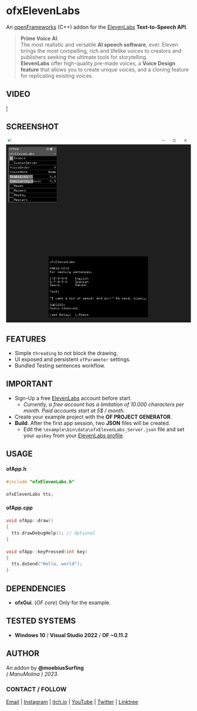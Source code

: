 ofxElevenLabs
=============

An [openFrameworks](https://openframeworks.cc/) (C++) addon for the 
[ElevenLabs](https://beta.elevenlabs.io/) **Text-to-Speech API**.

> **Prime Voice AI**.  
The most realistic and versatile **AI speech software**, ever. Eleven brings the most compelling, rich and lifelike voices to creators and publishers seeking the ultimate tools for storytelling.  
> **ElevenLabs** offer high-quality pre-made voices, a **Voice Design feature** that allows you to create unique voices, and a cloning feature for replicating existing voices.

## VIDEO
[!](https://www.instagram.com/p/Cu9Iy05OdpC/?utm_source=ig_web_copy_link&igsh=MzRlODBiNWFlZA==)

## SCREENSHOT
![](Capture.PNG)

## FEATURES
- Simple `threading` to not block the drawing.
- UI exposed and persistent `ofParameter` settings.
- Bundled Testing sentences workflow.

## IMPORTANT
- Sign-Up a free [ElevenLabs](https://beta.elevenlabs.io/sign-up) account before start.  
  - _Currently, a free account has a limitation of 10.000 characters per month. Paid accounts start at 5$ / month._
- Create your example project with the **OF PROJECT GENERATOR**.
- **Build**. After the first app session, two **JSON** files will be created.
  - Edit the `\example\bin\data\ofxElevenLabs_Server.json` file and set your `apiKey` from your [ElevenLabs profile](https://beta.elevenlabs.io/speech-synthesis).

## USAGE

#### ofApp.h
```.cpp
#include "ofxElevenLabs.h"

ofxElevenLabs tts;
```

#### ofApp.cpp
```.cpp
void ofApp::draw()
{
  tts.drawDebugHelp(); // Optional
}

void ofApp::keyPressed(int key)
{
  tts.doSend("Hello, world");
}
```

## DEPENDENCIES
* **ofxGui**. (_OF core_) Only for the example.  

## TESTED SYSTEMS
- **Windows 10** / **Visual Studio 2022** / **OF ~0.11.2**

## AUTHOR
An addon by **@moebiusSurfing**  
*( ManuMolina ) 2023.*  

### CONTACT / FOLLOW
<p>
<a href="mailto:moebiussurfing@gmail.com" target="_blank">Email</a> |  
<a href="https://www.instagram.com/moebiusSurfing/" target="_blank">Instagram</a> | 
<a href="https://moebiussurfing.itch.io/" target="_blank">itch.io</a> | 
<a href="https://www.youtube.com/moebiusSurfing" target="_blank">YouTube</a> | 
<a href="https://twitter.com/moebiusSurfing/" target="_blank">Twitter</a> | 
<a href="https://linktr.ee/moebiussurfing" target="_blank">Linktree</a>
</p>
